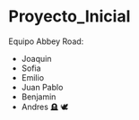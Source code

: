 # Proyecto_Inicial

Equipo Abbey Road:
- Joaquin
- Sofia
- Emilio
- Juan Pablo
- Benjamin
- Andres 🪦 🕊️